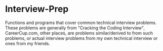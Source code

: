 Interview-Prep
==============

Functions and programs that cover common technical interview problems. These problems are generally from "Cracking the Coding Interview", CareerCup.com, other places, are problems similar/derived to from such problems, or actual interview problems from my own technical interview or ones from my friends.
